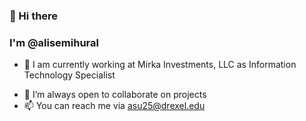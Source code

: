 ### 👋 Hi there 
### I'm @alisemihural

- 🔭 I am currently working at Mirka Investments, LLC as Information Technology Specialist
<!-- - 🌱 I’m currently learning about langchain -->
- 👯 I’m always open to collaborate on projects
- 📫 You can reach me via asu25@drexel.edu

<!--
**alisemihural/alisemihural** is a ✨ _special_ ✨ repository because its `README.md` (this file) appears on your GitHub profile.

Here are some ideas to get you started:

- 🔭 I’m currently working on ...
- 🌱 I’m currently learning ...
- 👯 I’m looking to collaborate on ...
- 🤔 I’m looking for help with ...
- 💬 Ask me about ...
- 📫 How to reach me: ...
- 😄 Pronouns: ...
- ⚡ Fun fact: ...
-->
